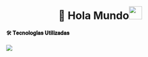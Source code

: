 <h1 align="center"><b>🚀 Hola Mundo</b><img src="https://media.giphy.com/media/hvRJCLFzcasrR4ia7z/giphy.gif" width="35"></h1>  
<!--  -->

<h4> 🛠️ 𝐓𝐞𝐜𝐧𝐨𝐥𝐨𝐠𝐢́𝐚𝐬 𝐔𝐭𝐢𝐥𝐢𝐳𝐚𝐝𝐚𝐬 </h4>  
<span>  
  <img src="https://img.shields.io/badge/JavaScript-F7DF1E?style=for-the-badge&logo=javascript&logoColor=black">  
</span>  
